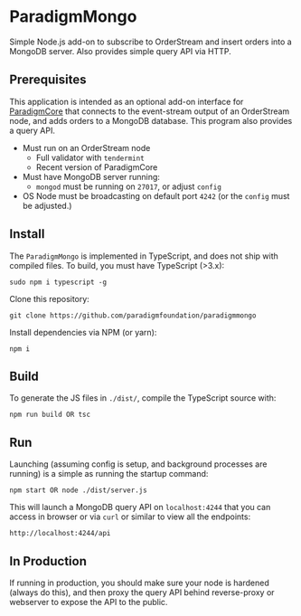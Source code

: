 # ParadigmMongo
Simple Node.js add-on to subscribe to OrderStream and insert orders into a MongoDB server. Also provides simple query API via HTTP.

## Prerequisites
This application is intended as an optional add-on interface for [ParadigmCore](https://github.com/paradigmfoundation/paradigmcore) that connects to the event-stream output of an OrderStream node, and adds orders to a MongoDB database. This program also provides a query API.

- Must run on an OrderStream node
    - Full validator with `tendermint`
    - Recent version of ParadigmCore
- Must have MongoDB server running:
    - `mongod` must be running on `27017`, or adjust `config`
- OS Node must be broadcasting on default port `4242` (or the `config` must be adjusted.)

## Install
The `ParadigmMongo` is implemented in TypeScript, and does not ship with compiled files. To build, you must have TypeScript (>3.x):
```
sudo npm i typescript -g
```
Clone this repository:
```
git clone https://github.com/paradigmfoundation/paradigmmongo
```
Install dependencies via NPM (or yarn):
```
npm i
```

## Build
To generate the JS files in `./dist/`, compile the TypeScript source with:
```
npm run build OR tsc
```

## Run
Launching (assuming config is setup, and background processes are running) is a simple as running the startup command:
```
npm start OR node ./dist/server.js
```

This will launch a MongoDB query API on `localhost:4244` that you can access in browser or via `curl` or similar to view all the endpoints:
```
http://localhost:4244/api
```

## In Production
If running in production, you should make sure your node is hardened (always do this), and then proxy the query API behind reverse-proxy or webserver to expose the API to the public. 

